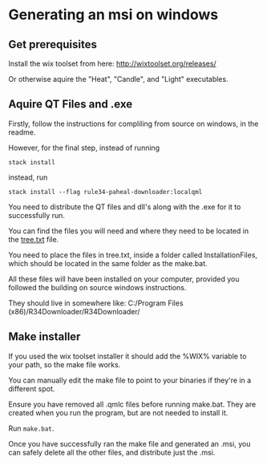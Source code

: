 # Generating an msi on windows

## Get prerequisites

Install the wix toolset from here: http://wixtoolset.org/releases/

Or otherwise aquire the "Heat", "Candle", and "Light" executables.

## Aquire QT Files and .exe

Firstly, follow the instructions for compliling from source on windows, in the readme.

However, for the final step, instead of running 

`stack install`

instead, run

`stack install --flag rule34-paheal-downloader:localqml`

You need to distribute the QT files and dll's along with the .exe for it to successfully run.

You can find the files you will need and where they need to be located in the [tree.txt](tree.txt) file.

You need to place the files in tree.txt, inside a folder called InstallationFiles, which should be located in the same folder as the make.bat.

All these files will have been installed on your computer, provided you followed the building on source windows instructions. 

They should live in somewhere like: C:/Program Files (x86)/R34Downloader/R34Downloader/

## Make installer

If you used the wix toolset installer it should add the %WIX% variable to your path, so the make file works.

You can manually edit the make file to point to your binaries if they're in a different spot.

Ensure you have removed all .qmlc files before running make.bat. They are created when you run the program, but are not needed to install it.

Run `make.bat`.

Once you have successfully ran the make file and generated an .msi, you can safely delete all the other files, and distribute just the .msi.
